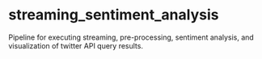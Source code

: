 # streaming_sentiment_analysis
Pipeline for executing streaming, pre-processing, sentiment analysis, and visualization of twitter API query results.
